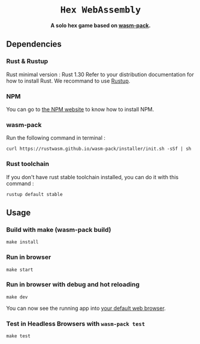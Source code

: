 <div align="center">

  <h1><code>Hex WebAssembly</code></h1>

<strong>A solo hex game based on <a href="https://github.com/rustwasm/wasm-pack">wasm-pack</a>.</strong>

</div>

## Dependencies

### Rust & Rustup

Rust minimal version : Rust 1.30 
Refer to your distribution documentation for how to install Rust. We recommand to use <a href="https://github.com/rust-lang/rustup">Rustup</a>.

### NPM

You can go to <a href="https://www.npmjs.com/get-npm">the NPM website</a> to know how to install NPM.

### wasm-pack

Run the following command in terminal :

```
curl https://rustwasm.github.io/wasm-pack/installer/init.sh -sSf | sh
```

### Rust toolchain

If you don't have rust stable toolchain installed, you can do it with this command :

```
rustup default stable
```

## Usage

### Build with make (wasm-pack build)

```
make install
```

### Run in browser

```
make start

```

### Run in browser with debug and hot reloading

```
make dev

```

You can now see the running app into <a href="http://localhost:8080/">your default web browser</a>.

### Test in Headless Browsers with `wasm-pack test`

```
make test
```
